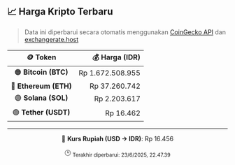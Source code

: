 

<!-- HARGA_KRIPTO -->
## 📈 Harga Kripto Terbaru

> Data ini diperbarui secara otomatis menggunakan [CoinGecko API](https://www.coingecko.com/) dan [exchangerate.host](https://exchangerate.host/)

<div align="center">

| 🪙 Token | 💰 Harga (IDR) |
|:------:|---------------:|
| 🟠 **Bitcoin (BTC)**   | Rp 1.672.508.955 |
| 🔵 **Ethereum (ETH)**  | Rp 37.260.742 |
| 🟣 **Solana (SOL)**    | Rp 2.203.617 |
| 🟢 **Tether (USDT)**   | Rp 16.462 |

---

💱 **Kurs Rupiah (USD → IDR)**: Rp 16.456

🕒 <sub>Terakhir diperbarui: 23/6/2025, 22.47.39</sub>

</div>
<!-- /HARGA_KRIPTO -->